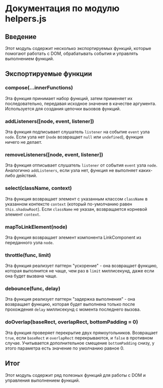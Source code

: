# Документация по модулю helpers.js #
## Введение ##
Этот модуль содержит несколько экспортируемых функций, которые помогают работать с DOM, обрабатывать события и управлять выполнением функций.

## Экспортируемые функции ##

### compose(...innerFunctions) ###
Эта функция принимает набор функций, затем применяет их последовательно, передавая исходное значение в качестве аргумента. Используется для создания цепочки вызовов функций.

### addListeners([node, event, listener]) ###
Эта функция подписывает слушатель `listener` на событие `event` узла `node`. Если узла нет (`node` возвращает `null` или `undefined`), функция ничего не делает.

### removeListeners([node, event, listener]) ###
Эта функция отписывает слушатель `listener` от события `event` узла `node`. Аналогично `addListeners`, если узла нет, функция не выполняет каких-либо действий.

### select(className, context) ###
Эта функция возвращает элемент с указанным классом `className` в указанном контексте `context` (который по-умолчанию равен `this.shadowRoot`). Если `className` не указан, возвращается корневой элемент `context`.

### mapToLinkElement(node) ###
Эта функция возвращает элемент компонента LinkComponent из переданного узла `node`.

### throttle(func, limit) ###
Эта функция реализует паттерн "ускорение" - она возвращает функцию, которая выполнится не чаще, чем раз в `limit` миллисекунд, даже если она будет вызвана чаще.

### debounce(func, delay) ###
Эта функция реализует паттерн "задержка выполнения" - она возвращает функцию, которая будет выполнена только после прохождения `delay` миллисекунд с момента последнего вызова.

### doOverlap(baseRect, overlapRect, bottomPadding = 0) ###
Эта функция проверяет перекрытие двух прямоугольников. Возвращает `true`, если `baseRect` и `overlapRect` перекрываются, и `false` в противном случае. Учитывается дополнительное смещение `bottomPadding` снизу, у этого параметра есть значение по умолчанию равное 0.

## Итог ##
Этот модуль содержит ряд полезных функций для работы с DOM и управления выполнением функций.